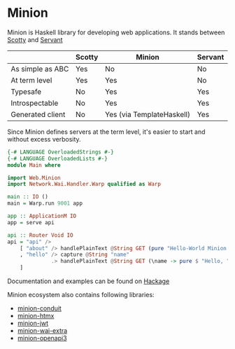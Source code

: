 # Minion

Minion is Haskell library for developing web applications. It stands between [Scotty](https://hackage.haskell.org/package/scotty) and [Servant](https://hackage.haskell.org/package/servant-server)  

|                  | Scotty | Minion                    | Servant |
| ---------------- | ------ | ------------------------- | ------- |
| As simple as ABC | Yes    | No                        | No      |
| At term level    | Yes    | Yes                       | No      |
| Typesafe         | No     | Yes                       | Yes     |
| Introspectable   | No     | Yes                       | Yes     |
| Generated client | No     | Yes (via TemplateHaskell) | Yes     |

  
Since Minion defines servers at the term level, it's easier to start and without excess verbosity.

```haskell
{-# LANGUAGE OverloadedStrings #-}
{-# LANGUAGE OverloadedLists #-}
module Main where

import Web.Minion
import Network.Wai.Handler.Warp qualified as Warp

main :: IO ()
main = Warp.run 9001 app

app :: ApplicationM IO
app = serve api 

api :: Router Void IO
api = "api" /> 
    [ "about" /> handlePlainText @String GET (pure "Hello-World Minion server")
    , "hello" /> capture @String "name" 
              .> handlePlainText @String GET (\name -> pure $ "Hello, " <> name <> "!")
    ]
```

Documentation and examples can be found on [Hackage](https://hackage.haskell.org/package/minion)  

Minion ecosystem also contains following libraries:
* [minion-conduit](https://hackage.haskell.org/package/minion-conduit) 
* [minion-htmx](https://hackage.haskell.org/package/minion-htmx) 
* [minion-jwt](https://hackage.haskell.org/package/minion-jwt) 
* [minion-wai-extra](https://hackage.haskell.org/package/minion-wai-extra) 
* [minion-openapi3](https://hackage.haskell.org/package/minion-openapi3) 